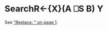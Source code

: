 




<h1 class="heading"><span class="name">Search</span><span class="command">R←{X}(A ⎕S B) Y</span></h1>

See ["Replace: " on page 1](r.md).



